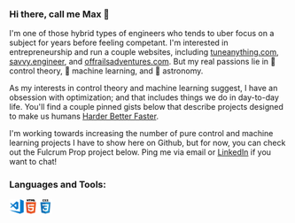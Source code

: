 ### Hi there, call me Max 👋

I'm one of those hybrid types of engineers who tends to uber focus on a subject for years before feeling competant.  I'm interested in entrepreneurship and run a couple websites, including [tuneanything.com](https://tuneanything.com), [savvy.engineer](https://savvy.engineer), and [offrailsadventures.com](https://offrailsadventures.com). But my real passions lie in 🚀 control theory, 🤖 machine learning, and 🔭 astronomy.

As my interests in control theory and machine learning suggest, I have an obsession with optimization; and that includes things we do in day-to-day life. You'll find a couple pinned gists below that describe projects designed to make us humans [Harder Better Faster](https://www.youtube.com/watch?v=gAjR4_CbPpQ). 

I'm working towards increasing the number of pure control and machine learning projects I have to show here on Github, but for now, you can check out the Fulcrum Prop project below.  Ping me via email or [LinkedIn](https://www.linkedin.com/in/enrique-max/) if you want to chat!



### Languages and Tools:

[<img align="left" alt="Visual Studio Code" width="26px" src="https://raw.githubusercontent.com/github/explore/80688e429a7d4ef2fca1e82350fe8e3517d3494d/topics/visual-studio-code/visual-studio-code.png" />][visualstudiosite]
[<img align="left" alt="HTML5" width="26px" src="https://raw.githubusercontent.com/github/explore/80688e429a7d4ef2fca1e82350fe8e3517d3494d/topics/html/html.png" />][htmlinfosite]
[<img align="left" alt="CSS3" width="26px" src="https://raw.githubusercontent.com/github/explore/80688e429a7d4ef2fca1e82350fe8e3517d3494d/topics/css/css.png" />][cssinfosite]
<!-- [<img align="left" alt="Sass" width="26px" src="https://raw.githubusercontent.com/github/explore/80688e429a7d4ef2fca1e82350fe8e3517d3494d/topics/sass/sass.png" />][https://sass-lang.com/]
[<img align="left" alt="JavaScript" width="26px" src="https://raw.githubusercontent.com/github/explore/80688e429a7d4ef2fca1e82350fe8e3517d3494d/topics/javascript/javascript.png" />][https://developer.mozilla.org/en-US/docs/Web/JavaScript]
[<img align="left" alt="React" width="26px" src="https://raw.githubusercontent.com/github/explore/80688e429a7d4ef2fca1e82350fe8e3517d3494d/topics/react/react.png" />][https://reactjs.org/]
[<img align="left" alt="Node.js" width="26px" src="https://raw.githubusercontent.com/github/explore/80688e429a7d4ef2fca1e82350fe8e3517d3494d/topics/nodejs/nodejs.png" />][https://nodejs.org/en/]
[<img align="left" alt="SQL" width="26px" src="https://raw.githubusercontent.com/github/explore/80688e429a7d4ef2fca1e82350fe8e3517d3494d/topics/sql/sql.png" />][https://en.wikipedia.org/wiki/SQL]
[<img align="left" alt="Git" width="26px" src="https://raw.githubusercontent.com/github/explore/80688e429a7d4ef2fca1e82350fe8e3517d3494d/topics/git/git.png" />][https://git-scm.com/] -->



[visualstudiosite]: https://code.visualstudio.com/
[htmlinfosite]: https://en.wikipedia.org/wiki/HTML5
[cssinfosite]: https://en.wikipedia.org/wiki/CSS
<!--
**elongton/elongton** is a ✨ _special_ ✨ repository because its `README.md` (this file) appears on your GitHub profile.

Here are some ideas to get you started:

- 🔭 I’m currently working on ...
- 🌱 I’m currently learning ...
- 👯 I’m looking to collaborate on ...
- 🤔 I’m looking for help with ...
- 💬 Ask me about ...
- 📫 How to reach me: ...
- 😄 Pronouns: ...
- ⚡ Fun fact: ...

Note - this didn't work:
<a href="https://www.youtube.com/watch?v=gAjR4_CbPpQ" target="_blank">Harder Better Faster</a>


-->
